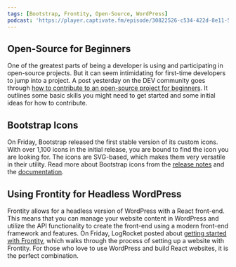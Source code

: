 ```yaml
---
tags: [Bootstrap, Frontity, Open-Source, WordPress]
podcast: 'https://player.captivate.fm/episode/30822526-c534-422d-8e11-5a8daf29180f'
---
```


## Open-Source for Beginners

One of the greatest parts of being a developer is using and participating in open-source projects. But it can seem intimidating for first-time developers to jump into a project. A post yesterday on the DEV community goes through [how to contribute to an open-source project for beginners](https://dev.to/tracycss/open-source-contribution-for-beginners-1mhe). It outlines some basic skills you might need to get started and some initial ideas for how to contribute.

## Bootstrap Icons

On Friday, Bootstrap released the first stable version of its custom icons. With over 1,100 icons in the initial release, you are bound to find the icon you are looking for. The icons are SVG-based, which makes them very versatile in their utility. Read more about Bootstrap icons from the [release notes](https://blog.getbootstrap.com/2020/08/28/bootstrap-icons-stable/) and the [documentation](https://icons.getbootstrap.com/).

## Using Frontity for Headless WordPress

Frontity allows for a headless version of WordPress with a React front-end. This means that you can manage your website content in WordPress and utilize the API functionality to create the front-end using a modern front-end framework and features. On Friday, LogRocket posted about [getting started with Frontity](https://blog.logrocket.com/getting-started-with-frontity/), which walks through the process of setting up a website with Frontity. For those who love to use WordPress and build React websites, it is the perfect combination.
